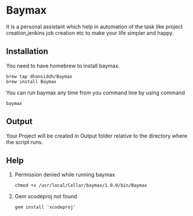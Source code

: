 # Baymax

It is a personal assistant which help in automation of the task like project creation,jenkins job creation etc to make your life simpler and happy.

## Installation

You need to have homebrew to install baymax.

```
brew tap dhansiddh/Baymax
brew install Baymax
```
You can run baymax any time from you command line by using command
```
baymax
````
## Output
 
 Your Project will be created in Output folder relative to the directory where the script runs.


## Help

1. Permission denied while running baymax
   ```
   chmod +x /usr/local/Cellar/baymax/1.0.0/bin/Baymax 
   ```
2. Gem xcodeproj not found
   ```
   gem install 'xcodeproj'
   ```
